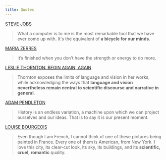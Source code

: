 ```yaml
---
title: Quotes
---
```



[STEVE JOBS](https://www.youtube.com/watch?v=L40B08nWoMk)

> What a computer is to me is the most remarkable tool that we have ever come up with. It's the equivalent of **a bicycle for our minds**.




[MARIA ZERRES](https://www.dasmaximum.com/en/sammlung/maria-zerres/)

> It’s finished when you don’t have the strength or energy to do more.


[LESLIE THORNTON: BEGIN AGAIN, AGAIN][1] 

> Thornton exposes the limits of language and vision in her works, while acknowledging the ways that **language and vision nevertheless remain central to scientific discourse and narrative in general**.

[1]: https://listart.mit.edu/exhibitions/leslie-thornton


[ADAM PENDLETON](https://www.moma.org/magazine/articles/635)

> History is an endless variation, a machine upon which we can project ourselves and our ideas. That is to say it is our present moment.

[LOUISE BOURGEOIS](https://gothamtogo.com/the-comprehensive-exhibition-louise-bourgeois-paintings-opens-at-the-met/)

> Even though I am French, I cannot think of one of these pictures being painted in France. Every one of them is American, from New York. I love this city, its clear-cut look, its sky, its buildings, and its **scientific, cruel, romantic** quality.